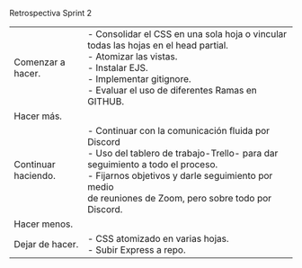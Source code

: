 Retrospectiva Sprint 2

|     |     |
| --- | --- |
| Comenzar a hacer. | - Consolidar el CSS en una sola hoja o vincular todas las hojas en el head partial.<br>- Atomizar las vistas.<br>- Instalar EJS.<br>- Implementar gitignore. <br>- Evaluar el uso de diferentes Ramas en GITHUB. |
| Hacer más. | |
| Continuar haciendo. | - Continuar con la comunicación fluida por Discord     <br>- Uso del tablero de trabajo-Trello- para dar seguimiento a todo el proceso.<br> - Fijarnos objetivos y darle seguimiento por medio<br> de reuniones de Zoom, pero sobre todo por Discord. |
| Hacer menos. |   |
| Dejar de hacer. | - CSS atomizado en varias hojas.<br>  - Subir Express a repo.<br>  |
